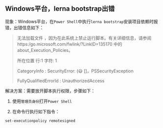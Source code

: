 ## Windows平台，lerna bootstrap出错

现象：Windows平台，在`Power Shell`中执行`lerna bootstrap`安装项目依赖时报错，出错信息如下：

> 无法加载文件 ，因为在此系统上禁止运行脚本。有关详细信息，请参阅 https:/go.microsoft.com/fwlink/?LinkID=135170 中的 about_Execution_Policies。
>
> 所在位置 行:1 字符: 1
>
> CategoryInfo : SecurityError: (😃 \[\]，PSSecurityException
>
> FullyQualifiedErrorId : UnauthorizedAccess

解决方案：需要放开脚本执行权限，步骤如下：

1. 使用`管理员身份`打开`Power Shell`

2. 在命令行执行如下指令：

``` bash
set-executionpolicy remotesigned
```
